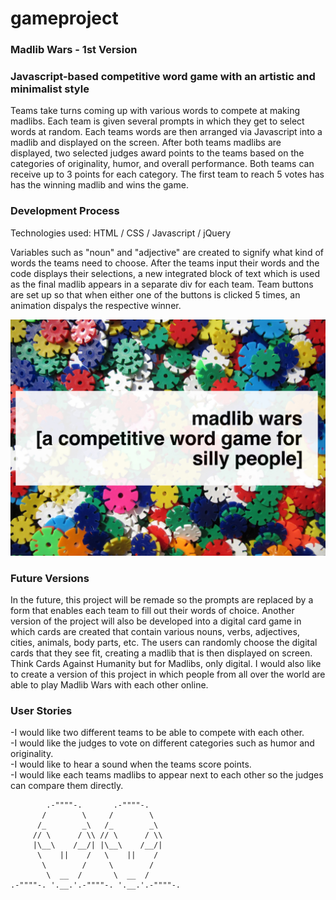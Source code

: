 # gameproject


### Madlib Wars - 1st Version ###

### Javascript-based competitive word game with an artistic and minimalist style

Teams take turns coming up with various words to compete at making madlibs. Each team is given several prompts in which they get to select words at random. Each teams words are then arranged via Javascript into a madlib and displayed on the screen. After both teams madlibs are displayed, two selected judges award points to the teams based on the categories of originality, humor, and overall performance. Both teams can receive up to 3 points for each category. The first team to reach 5 votes has has the winning madlib and wins the game.

### Development Process

Technologies used: HTML / CSS / Javascript / jQuery

Variables such as "noun" and "adjective" are created to signify what kind of words the teams need to choose. After the teams input their words and the code displays their selections, a new integrated block of text which is used as the final madlib appears in a separate div for each team. Team buttons are set up so that when either one of the buttons is clicked 5 times, an animation dispalys the respective winner.

![Frontpage image](./madlibwars.jpg)

### Future Versions

In the future, this project will be remade so the prompts are replaced by a form that enables each team to fill out their words of choice.   Another version of the project will also be developed into a digital card game in which cards are created that contain various nouns, verbs, adjectives, cities, animals, body parts, etc. The users can randomly choose the digital cards that they see fit, creating a madlib that is then displayed on screen. Think Cards Against Humanity but for Madlibs, only digital. I would also like to create a version of this project in which people from all over the world are able to play Madlib Wars with each other online.

### User Stories

-I would like two different teams to be able to compete with each other.<br>
-I would like the judges to vote on different categories such as humor and originality.<br>
-I would like to hear a sound when the teams score points.<br>
-I would like each teams madlibs to appear next to each other so the judges can compare them directly.

            .-""""-.       .-""""-.
           /        \     /        \
          /_        _\   /_        _\
         // \      / \\ // \      / \\
         |\__\    /__/| |\__\    /__/|
          \    ||    /   \    ||    /
           \        /     \        /
            \  __  /       \  __  /
    .-""""-. '.__.'.-""""-. '.__.'.-""""-.
 
